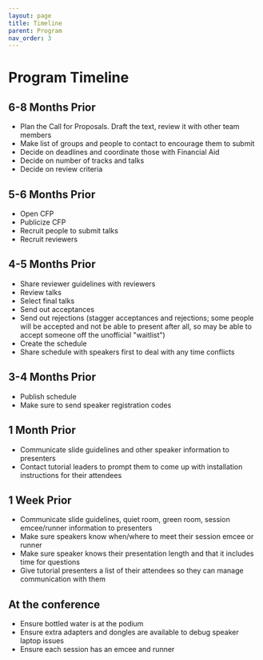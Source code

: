 ```yaml
---
layout: page
title: Timeline
parent: Program
nav_order: 3
---
```


# Program Timeline 

## 6-8 Months Prior 

- Plan the Call for Proposals. Draft the text, review it with other team members 
- Make list of groups and people to contact to encourage them to submit 
- Decide on deadlines and coordinate those with Financial Aid 
- Decide on number of tracks and talks 
- Decide on review criteria 

## 5-6 Months Prior 

- Open CFP 
- Publicize CFP 
- Recruit people to submit talks 
- Recruit reviewers 

## 4-5 Months Prior 

- Share reviewer guidelines with reviewers
- Review talks
- Select final talks 
- Send out acceptances 
- Send out rejections (stagger acceptances and rejections; some people will be accepted and not be able to present after all, so may be able to accept someone off the unofficial "waitlist")
- Create the schedule 
- Share schedule with speakers first to deal with any time conflicts 

## 3-4 Months Prior 

- Publish schedule 
- Make sure to send speaker registration codes 

## 1 Month Prior 

- Communicate slide guidelines and other speaker information to presenters 
- Contact tutorial leaders to prompt them to come up with installation instructions for their attendees 

## 1 Week Prior 

- Communicate slide guidelines, quiet room, green room, session emcee/runner information to presenters 
- Make sure speakers know when/where to meet their session emcee or runner 
- Make sure speaker knows their presentation length and that it includes time for questions 
- Give tutorial presenters a list of their attendees so they can manage communication with them 

## At the conference 

- Ensure bottled water is at the podium 
- Ensure extra adapters and dongles are available to debug speaker laptop issues 
- Ensure each session has an emcee and runner